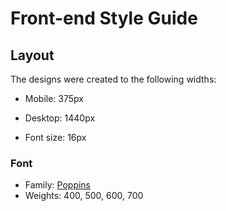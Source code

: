 # Front-end Style Guide

## Layout

The designs were created to the following widths:

- Mobile: 375px
- Desktop: 1440px









- Font size: 16px

### Font

- Family: [Poppins](https://fonts.google.com/specimen/Poppins)
- Weights: 400, 500, 600, 700
